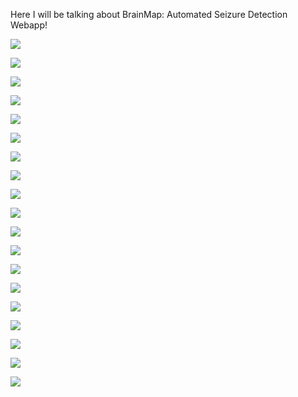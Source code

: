 Here I will be talking about BrainMap: Automated Seizure Detection Webapp!

![](/assets/img/BrainMap/3dmap.gif)




![](/assets/img/BrainMap/BrainMapPresentation0m3s.jpg)

![](/assets/img/BrainMap/BrainMapPresentation0m3s.jpg)

![](/assets/img/BrainMap/BrainMapPresentation0m20s.jpg)

![](/assets/img/BrainMap/BrainMapPresentation0m22s.jpg)

![](/assets/img/BrainMap/BrainMapPresentation0m40s.jpg)

![](/assets/img/BrainMap/BrainMapPresentation0m43s.jpg)

![](/assets/img/BrainMap/BrainMapPresentation0m48s.jpg)

![](/assets/img/BrainMap/BrainMapPresentation0m52s.jpg)

![](/assets/img/BrainMap/BrainMapPresentation1m0s.jpg)

![](/assets/img/BrainMap/BrainMapPresentation1m2s.jpg)

![](/assets/img/BrainMap/BrainMapPresentation1m4s.jpg)

![](/assets/img/BrainMap/BrainMapPresentation1m6s.jpg)

![](/assets/img/BrainMap/BrainMapPresentation1m23s.jpg)

![](/assets/img/BrainMap/BrainMapPresentation1m24s.jpg) 

![](/assets/img/BrainMap/BrainMapPresentation1m29s.jpg) 

![](/assets/img/BrainMap/BrainMapPresentation1m58s.jpg) 

![](/assets/img/BrainMap/BrainMapPresentation2m1s.jpg) 

![](/assets/img/BrainMap/BrainMapPresentation2m18s.jpg) 


